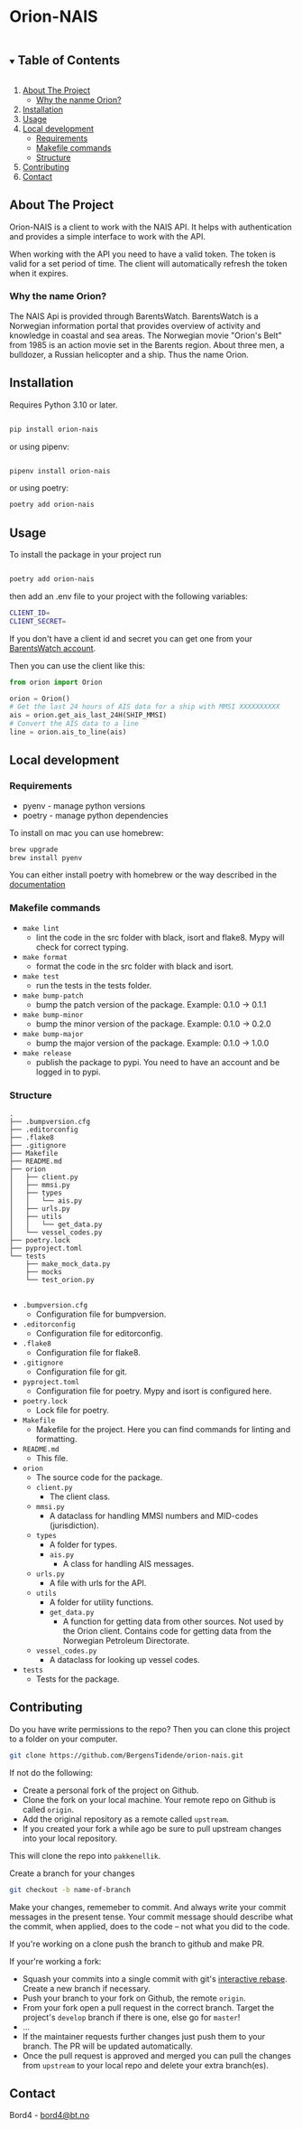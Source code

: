 # Orion-NAIS


<!-- TABLE OF CONTENTS -->
<details open="open">
  <summary><h2 style="display: inline-block">Table of Contents</h2></summary>
  <ol>
    <li>
      <a href="#about-the-project">About The Project</a>
      <ul>
        <li><a href="#requirements">Why the nanme Orion?</a></li>
      </ul>
    </li>
    <li>
      <a href="#installation">Installation</a>
    </li>
    <li><a href="#usage">Usage</a></li>
    <li><a href="#local-development">Local development</a>
      <ul>
        <li><a href="#requirements">Requirements</a></li>
        <li><a href="#makefile-commands">Makefile commands</a></li>
        <li><a href="#structure">Structure</a></li>
      </ul>
    </li>
    <li><a href="#contributing">Contributing</a></li>
    <li><a href="#contact">Contact</a></li>
  </ol>
</details>

<!-- ABOUT THE PROJECT -->

## About The Project

Orion-NAIS is a client to work with the NAIS API. It helps with authentication and provides a simple interface to work with the API.

When working with the API you need to have a valid token. The token is valid for a set period of time. The client will automatically refresh the token when it expires.

### Why the name Orion?

The NAIS Api is provided through BarentsWatch. BarentsWatch is a Norwegian information portal that provides overview of activity and knowledge in coastal and sea areas. The Norwegian movie "Orion's Belt" from 1985 is an action movie set in the Barents region. About three men, a bulldozer, a Russian helicopter and a ship. Thus the name Orion.

## Installation

Requires Python 3.10 or later.

```bash

pip install orion-nais

```

or using pipenv:

```bash

pipenv install orion-nais

```

or using poetry:

```bash
poetry add orion-nais
```

## Usage

To install the package in your project run

```bash

poetry add orion-nais
```

then add an .env file to your project with the following variables:

```bash
CLIENT_ID=
CLIENT_SECRET=
```

If you don't have a client id and secret you can get one from your [BarentsWatch account](https://www.barentswatch.no/minside/).

Then you can use the client like this:

```python
from orion import Orion

orion = Orion()
# Get the last 24 hours of AIS data for a ship with MMSI XXXXXXXXXX
ais = orion.get_ais_last_24H(SHIP_MMSI)
# Convert the AIS data to a line
line = orion.ais_to_line(ais)

```

## Local development

### Requirements
- pyenv - manage python versions
- poetry - manage python dependencies

To install on mac you can use homebrew:

```bash
brew upgrade
brew install pyenv
```

You can either install poetry with homebrew or the way described in the [documentation](https://python-poetry.org/docs/#installation)


### Makefile commands

- `make lint`
  - lint the code in the src folder with black, isort and flake8. Mypy will check for correct typing.
- `make format`
  - format the code in the src folder with black and isort.
- `make test`
  - run the tests in the tests folder.
- `make bump-patch`
  - bump the patch version of the package. Example: 0.1.0 -> 0.1.1
- `make bump-minor`
  - bump the minor version of the package. Example: 0.1.0 -> 0.2.0
- `make bump-major`
  - bump the major version of the package. Example: 0.1.0 -> 1.0.0 
- `make release`
  - publish the package to pypi. You need to have an account and be logged in to pypi.


### Structure

```
.
├── .bumpversion.cfg
├── .editorconfig
├── .flake8
├── .gitignore
├── Makefile
├── README.md
├── orion
│   ├── client.py
│   ├── mmsi.py
│   ├── types
│   │   └── ais.py
│   ├── urls.py
│   ├── utils
│   │   └── get_data.py
│   └── vessel_codes.py
├── poetry.lock
├── pyproject.toml
└── tests
    ├── make_mock_data.py
    ├── mocks
    └── test_orion.py
    
```

- `.bumpversion.cfg`
  - Configuration file for bumpversion.
- `.editorconfig`
  - Configuration file for editorconfig.
- `.flake8`
  - Configuration file for flake8.
- `.gitignore`
  - Configuration file for git.
- `pyproject.toml`
  - Configuration file for poetry. Mypy and isort is configured here.
- `poetry.lock`
  - Lock file for poetry.
- `Makefile`
  - Makefile for the project. Here you can find commands for linting and formatting.
- `README.md`
  - This file.
- `orion`
  - The source code for the package.
  - `client.py`
    - The client class.
  - `mmsi.py`
    - A dataclass for handling MMSI numbers and MID-codes (jurisdiction).
  - `types`
    - A folder for types.
    - `ais.py`
      - A class for handling AIS messages.
  - `urls.py`
    - A file with urls for the API.
  - `utils`
    - A folder for utility functions.
    - `get_data.py`
      - A function for getting data from other sources. Not used by the Orion client. Contains code for getting data from the Norwegian Petroleum Directorate.
  - `vessel_codes.py`
    - A dataclass for looking up vessel codes.
- `tests`
  - Tests for the package.

## Contributing

Do you have write permissions to the repo? Then you can clone this project to a folder on your computer.

```bash
git clone https://github.com/BergensTidende/orion-nais.git
```

If not do the following:

- Create a personal fork of the project on Github.
- Clone the fork on your local machine. Your remote repo on Github is called `origin`.
- Add the original repository as a remote called `upstream`.
- If you created your fork a while ago be sure to pull upstream changes into your local repository.

This will clone the repo into `pakkenellik`. 

Create a branch for your changes

```bash
git checkout -b name-of-branch
```

Make your changes, rememeber to commit. And always write your commit messages in the present tense. Your commit message should describe what the commit, when applied, does to the code – not what you did to the code.

If you're working on a clone push the branch to github and make PR.

If your're working a fork:

- Squash your commits into a single commit with git's [interactive rebase](https://help.github.com/articles/interactive-rebase). Create a new branch if necessary.
- Push your branch to your fork on Github, the remote `origin`.
- From your fork open a pull request in the correct branch. Target the project's `develop` branch if there is one, else go for `master`!
- …
- If the maintainer requests further changes just push them to your branch. The PR will be updated automatically.
- Once the pull request is approved and merged you can pull the changes from `upstream` to your local repo and delete
  your extra branch(es).

 <!-- CONTACT -->

## Contact

Bord4 - bord4@bt.no
